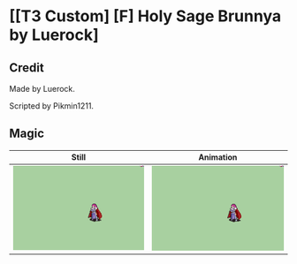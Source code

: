 # [\[T3 Custom\] \[F\] Holy Sage Brunnya by Luerock]

## Credit

Made by Luerock.

Scripted by Pikmin1211.

## Magic

| Still | Animation |
| :---: | :-------: |
| ![Magic still](./Magic_000.png) | ![Magic animation](./Magic.gif) |
